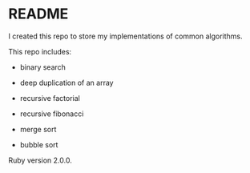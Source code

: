 # README

I created this repo to store my implementations of common algorithms.

This repo includes:

* binary search

* deep duplication of an array

* recursive factorial

* recursive fibonacci

* merge sort

* bubble sort

Ruby version 2.0.0.